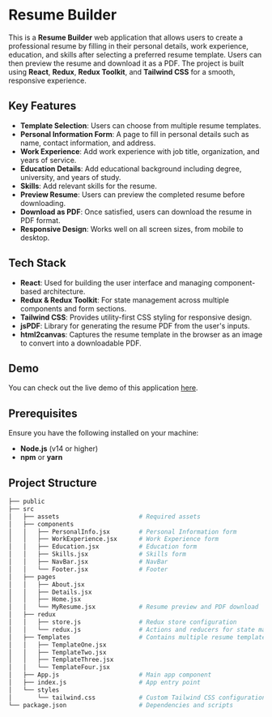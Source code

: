 # Resume Builder

This is a **Resume Builder** web application that allows users to create a professional resume by filling in their personal details, work experience, education, and skills after selecting a preferred resume template. Users can then preview the resume and download it as a PDF. The project is built using **React**, **Redux**, **Redux Toolkit**, and **Tailwind CSS** for a smooth, responsive experience.

## Key Features

- **Template Selection**: Users can choose from multiple resume templates.
- **Personal Information Form**: A page to fill in personal details such as name, contact information, and address.
- **Work Experience**: Add work experience with job title, organization, and years of service.
- **Education Details**: Add educational background including degree, university, and years of study.
- **Skills**: Add relevant skills for the resume.
- **Preview Resume**: Users can preview the completed resume before downloading.
- **Download as PDF**: Once satisfied, users can download the resume in PDF format.
- **Responsive Design**: Works well on all screen sizes, from mobile to desktop.

## Tech Stack

- **React**: Used for building the user interface and managing component-based architecture.
- **Redux & Redux Toolkit**: For state management across multiple components and form sections.
- **Tailwind CSS**: Provides utility-first CSS styling for responsive design.
- **jsPDF**: Library for generating the resume PDF from the user's inputs.
- **html2canvas**: Captures the resume template in the browser as an image to convert into a downloadable PDF.

## Demo

You can check out the live demo of this application [here](https://cv-genie.netlify.app/).

## Prerequisites

Ensure you have the following installed on your machine:
- **Node.js** (v14 or higher)
- **npm** or **yarn**


## Project Structure

```bash
├── public
├── src
│   ├── assets                      # Required assets
│   ├── components
│   │   ├── PersonalInfo.jsx        # Personal Information form
│   │   ├── WorkExperience.jsx      # Work Experience form
│   │   ├── Education.jsx           # Education form
│   │   ├── Skills.jsx              # Skills form
│   │   ├── NavBar.jsx              # NavBar
│   │   └── Footer.jsx              # Footer
│   ├── pages
│   │   ├── About.jsx
│   │   ├── Details.jsx
│   │   ├── Home.jsx
│   │   └── MyResume.jsx            # Resume preview and PDF download
│   ├── redux
│   │   ├── store.js                # Redux store configuration
│   │   └── redux.js                # Actions and reducers for state management
│   ├── Templates                   # Contains multiple resume templates
│   │   ├── TemplateOne.jsx
│   │   ├── TemplateTwo.jsx
│   │   ├── TemplateThree.jsx
│   │   └── TemplateFour.jsx
│   ├── App.js                      # Main app component
│   ├── index.js                    # App entry point
│   └── styles
│       └── tailwind.css            # Custom Tailwind CSS configurations
└── package.json                    # Dependencies and scripts